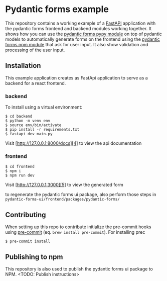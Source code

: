 # Pydantic forms example

This repository contains a working example of a [FastAPI][1] application with the pydantic forms frontend and backend modules working together.
It shows how you can use the [pydantic forms pypy module][2] on top of pydantic models to automatically generate forms on the frontend using the [pydantic forms npm module][3] that ask for user input. It also show validation and processing of the user input.

## Installation

This example application creates as FastApi application to serve as a backend for a react frontend.

### backend

To install using a virtual environment:

```
$ cd backend
$ python -m venv env
$ source env/bin/activate
$ pip install -r requirements.txt
$ fastapi dev main.py
```

Visit [http://127.0.0.1:8000/docs][4] to view the api documentation

### frontend

```
$ cd frontend
$ npm i
$ npm run dev
```

Visit [http://127.0.0.1:3000][5] to view the generated form

to regenerate the pydantic forms ui package, also perform those steps in `pydantic-forms-ui/frontend/packages/pydantic-forms/`

## Contributing

When setting up this repo to contribute initialize the pre-commit hooks using [pre-commit][6] (eq. `brew install pre-commit`).
For installing prec

```
$ pre-commit install
```

## Publishing to npm

This repository is also used to publish the pydantic forms ui package to NPM.
<TODO: Publish instructions>

[1]: https://fastapi.tiangolo.com/
[2]: https://pypi.org/project/pydantic-forms
[3]: https://www.npmjs.com/package/pydantic-forms
[4]: http://127.0.0.1:8000/docs
[5]: http://127.0.0.1:3000
[6]: https://pre-commit.com/#install
